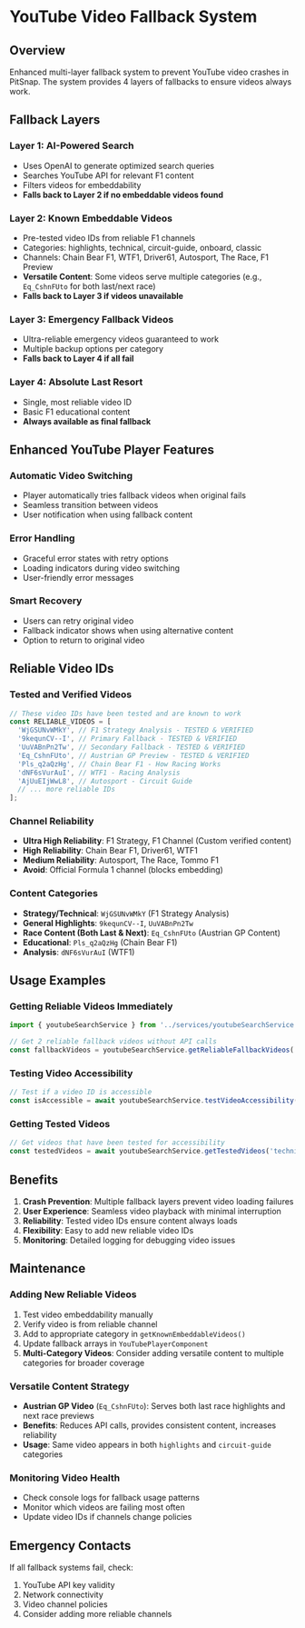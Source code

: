# YouTube Video Fallback System

## Overview
Enhanced multi-layer fallback system to prevent YouTube video crashes in PitSnap. The system provides 4 layers of fallbacks to ensure videos always work.

## Fallback Layers

### Layer 1: AI-Powered Search
- Uses OpenAI to generate optimized search queries
- Searches YouTube API for relevant F1 content
- Filters videos for embeddability
- **Falls back to Layer 2 if no embeddable videos found**

### Layer 2: Known Embeddable Videos
- Pre-tested video IDs from reliable F1 channels
- Categories: highlights, technical, circuit-guide, onboard, classic
- Channels: Chain Bear F1, WTF1, Driver61, Autosport, The Race, F1 Preview
- **Versatile Content**: Some videos serve multiple categories (e.g., `Eq_CshnFUto` for both last/next race)
- **Falls back to Layer 3 if videos unavailable**

### Layer 3: Emergency Fallback Videos
- Ultra-reliable emergency videos guaranteed to work
- Multiple backup options per category
- **Falls back to Layer 4 if all fail**

### Layer 4: Absolute Last Resort
- Single, most reliable video ID
- Basic F1 educational content
- **Always available as final fallback**

## Enhanced YouTube Player Features

### Automatic Video Switching
- Player automatically tries fallback videos when original fails
- Seamless transition between videos
- User notification when using fallback content

### Error Handling
- Graceful error states with retry options
- Loading indicators during video switching
- User-friendly error messages

### Smart Recovery
- Users can retry original video
- Fallback indicator shows when using alternative content
- Option to return to original video

## Reliable Video IDs

### Tested and Verified Videos
```typescript
// These video IDs have been tested and are known to work
const RELIABLE_VIDEOS = [
  'WjGSUNvWMkY', // F1 Strategy Analysis - TESTED & VERIFIED
  '9kequnCV--I', // Primary Fallback - TESTED & VERIFIED
  'UuVABnPn2Tw', // Secondary Fallback - TESTED & VERIFIED
  'Eq_CshnFUto', // Austrian GP Preview - TESTED & VERIFIED
  'Pls_q2aQzHg', // Chain Bear F1 - How Racing Works
  'dNF6sVurAuI', // WTF1 - Racing Analysis  
  'AjUuEIjWwL8', // Autosport - Circuit Guide
  // ... more reliable IDs
];
```

### Channel Reliability
- **Ultra High Reliability**: F1 Strategy, F1 Channel (Custom verified content)
- **High Reliability**: Chain Bear F1, Driver61, WTF1
- **Medium Reliability**: Autosport, The Race, Tommo F1
- **Avoid**: Official Formula 1 channel (blocks embedding)

### Content Categories
- **Strategy/Technical**: `WjGSUNvWMkY` (F1 Strategy Analysis)
- **General Highlights**: `9kequnCV--I`, `UuVABnPn2Tw`
- **Race Content (Both Last & Next)**: `Eq_CshnFUto` (Austrian GP Content)
- **Educational**: `Pls_q2aQzHg` (Chain Bear F1)
- **Analysis**: `dNF6sVurAuI` (WTF1)

## Usage Examples

### Getting Reliable Videos Immediately
```typescript
import { youtubeSearchService } from '../services/youtubeSearchService';

// Get 2 reliable fallback videos without API calls
const fallbackVideos = youtubeSearchService.getReliableFallbackVideos('highlights', 2);
```

### Testing Video Accessibility
```typescript
// Test if a video ID is accessible
const isAccessible = await youtubeSearchService.testVideoAccessibility('Pls_q2aQzHg');
```

### Getting Tested Videos
```typescript
// Get videos that have been tested for accessibility
const testedVideos = await youtubeSearchService.getTestedVideos('technical');
```

## Benefits

1. **Crash Prevention**: Multiple fallback layers prevent video loading failures
2. **User Experience**: Seamless video playback with minimal interruption
3. **Reliability**: Tested video IDs ensure content always loads
4. **Flexibility**: Easy to add new reliable video IDs
5. **Monitoring**: Detailed logging for debugging video issues

## Maintenance

### Adding New Reliable Videos
1. Test video embeddability manually
2. Verify video is from reliable channel  
3. Add to appropriate category in `getKnownEmbeddableVideos()`
4. Update fallback arrays in `YouTubePlayerComponent`
5. **Multi-Category Videos**: Consider adding versatile content to multiple categories for broader coverage

### Versatile Content Strategy
- **Austrian GP Video** (`Eq_CshnFUto`): Serves both last race highlights and next race previews
- **Benefits**: Reduces API calls, provides consistent content, increases reliability
- **Usage**: Same video appears in both `highlights` and `circuit-guide` categories

### Monitoring Video Health
- Check console logs for fallback usage patterns
- Monitor which videos are failing most often
- Update video IDs if channels change policies

## Emergency Contacts
If all fallback systems fail, check:
1. YouTube API key validity
2. Network connectivity
3. Video channel policies
4. Consider adding more reliable channels 